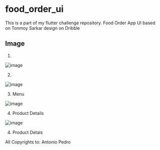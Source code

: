 # food_order_ui

This is a part of my flutter challenge repository.
Food Order App UI based on Tonmoy Sarkar design on Dribble


## Image
1.
![image](https://user-images.githubusercontent.com/42675180/161698219-a9594e19-046b-4880-b2b1-881a280cc838.png)

2.

![image](https://user-images.githubusercontent.com/42675180/161698718-b11e1ea9-834b-4f58-895d-6df2dce9b3b5.png)

3. Menu

![image](https://user-images.githubusercontent.com/42675180/162413027-35c872d6-3f7a-45f1-a174-d7dad623c40c.png)

4. Product Details

![image](https://user-images.githubusercontent.com/42675180/162625540-8051e874-8f0c-4a08-8ff8-f91ab699a95c.png)

4. Product Detals


All Copyrights to: Antonio Pedro
